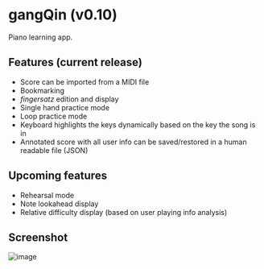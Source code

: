 # gangQin (v0.10)
Piano learning app.

## Features (current release)
- Score can be imported from a MIDI file
- Bookmarking
- _fingersatz_ edition and display
- Single hand practice mode
- Loop practice mode
- Keyboard highlights the keys dynamically based on the key the song is in
- Annotated score with all user info can be saved/restored in a human readable file (JSON)

## Upcoming features
- Rehearsal mode
- Note lookahead display
- Relative difficulty display (based on user playing info analysis)

## Screenshot


![image](https://github.com/evernost/gangQin/assets/106398901/9971f210-f20b-4984-82dc-e69017b31379)

